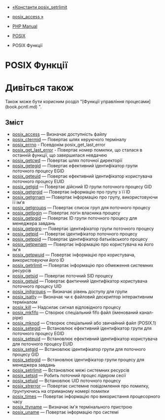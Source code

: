 - [«Константи posix_setrlimit](posix.constants.setrlimit.md)
- [posix_access »](function.posix-access.md)

- [PHP Manual](index.md)
- [POSIX](book.posix.md)
- POSIX Функції

# POSIX Функції

# Дивіться також

Також може бути корисним розділ "[Функції управління
процесами] (book.pcntl.md) ".

## Зміст

- [posix_access](function.posix-access.md) — Визначає доступність
файлу
- [posix_ctermid](function.posix-ctermid.md) — Повертає шлях
керуючого терміналу
- [posix_errno](function.posix-errno.md) - Псевдонім
posix_get_last_error
- [posix_get_last_error](function.posix-get-last-error.md) -
Повертає номер помилки, що сталася в останній
функції, що завершилася невдачею
- [posix_getcwd](function.posix-getcwd.md) — Повертає шлях поточної
директорії
- [posix_getegid](function.posix-getegid.md) — Повертає
ефективний ідентифікатор групи поточного процесу EGID
- [posix_geteuid](function.posix-geteuid.md) — Повертає
ефективний ідентифікатор користувача поточного процесу EUID
- [posix_getgid](function.posix-getgid.md) — Повертає
дійсний ID групи поточного процесу GID
- [posix_getgrgid](function.posix-getgrgid.md) — Повертає
інформацію про групу з її ID
- [posix_getgrnam](function.posix-getgrnam.md) — Повертає
інформацію про групу, використовуючи її ім'я
- [posix_getgroups](function.posix-getgroups.md) — Повертає список
груп для поточного процесу
- [posix_getlogin](function.posix-getlogin.md) — Повертає логін
власника процесу
- [posix_getpgid](function.posix-getpgid.md) — Повертає ID групи
поточного процесу для менеджера завдань
- [posix_getpgrp](function.posix-getpgrp.md) — Повертає
ідентифікатор групи поточного процесу
- [posix_getpid](function.posix-getpid.md) — Повертає
ідентифікатор поточного процесу
- [posix_getppid](function.posix-getppid.md) — Повертає
ідентифікатор батьківського процесу
- [posix_getpwnam](function.posix-getpwnam.md) — Повертає
інформацію про користувача на його ім'я
- [posix_getpwuid](function.posix-getpwuid.md) — Повертає
інформацію про користувача, використовуючи його ID
- [posix_getrlimit](function.posix-getrlimit.md) — Повертає
інформацію про обмеження системних ресурсів
- [posix_getsid](function.posix-getsid.md) — Повертає поточний SID
процесу
- [posix_getuid](function.posix-getuid.md) — Повертає фактичний
ідентифікатор користувача поточного процесу UID
- [posix_initgroups](function.posix-initgroups.md) — Визначає
рівень доступу для групи
- [posix_isatty](function.posix-isatty.md) — Визначає чи є
файловий дескриптор інтерактивним терміналом
- [posix_kill](function.posix-kill.md) — Надсилає сигнал
відповідного процесу
- [posix_mkfifo](function.posix-mkfifo.md) — Створює спеціальний
fifo файл (іменований канал-pipe)
- [posix_mknod](function.posix-mknod.md) — Створює спеціальний або
звичайний файл (POSIX.1)
- [posix_setegid](function.posix-setegid.md) — Встановлює
ефективний ідентифікатор групи для поточного процесу EGID
- [posix_seteuid](function.posix-seteuid.md) — Встановлює
ефективний ідентифікатор користувача для поточного процесу EUID
- [posix_setgid](function.posix-setgid.md) — Встановлює
ідентифікатор групи для поточного процесу GID
- [posix_setpgid](function.posix-setpgid.md) — Встановлює
ідентифікатор групи процесу для менеджера завдань
- [posix_setrlimit](function.posix-setrlimit.md) — Встановлює
межі системних ресурсів
- [posix_setsid](function.posix-setsid.md) — Робить поточний процес
лідером сесії
- [posix_setuid](function.posix-setuid.md) — Встановлює UID
поточного процесу
- [posix_strerror](function.posix-strerror.md) — Повертає
системне повідомлення про помилку, ґрунтуючись на отриманому номері
помилки
- [posix_times](function.posix-times.md) — Повертає інформацію про
використання процесорного часу
- [posix_ttyname](function.posix-ttyname.md) — Визначає ім'я
термінального пристрою
- [posix_uname](function.posix-uname.md) — Повертає інформацію про
системі
